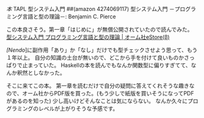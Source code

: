 *本* TAPL 型システム入門
 ##(amazon 4274069117)  型システム入門 －プログラミング言語と型の理論－: Benjamin C. Pierce

この本良さそう。第一章「はじめに」が無償公開されていたので読んでみた。
[型システム入門 プログラミング言語と型の理論 | オーム社eStore(β)](http://estore.ohmsha.co.jp/titles/978427406911P)

*[Nendo*]に副作用「あり」か「なし」だけでも型チェックさせよう思って、もう１年以上。
自分の知識の土台が無いので、どこから手を付けて良いものかさっぱりで止まっていた。
Haskellの本を読んでもなんか関数型に偏りすぎてて、なんか釈然としなかった。

そこに来てこの本。
第一章を読むだけで自分の疑問に答えてくれそうな趣きなので、オーム社からPDF版を買った。(もう少しで紙版を買いそうになってPDFがあるのを知った)
少し高いけどそんなことは気にならない。
なんか久々にプログラミングのレベルが上がりそうな予感です。
